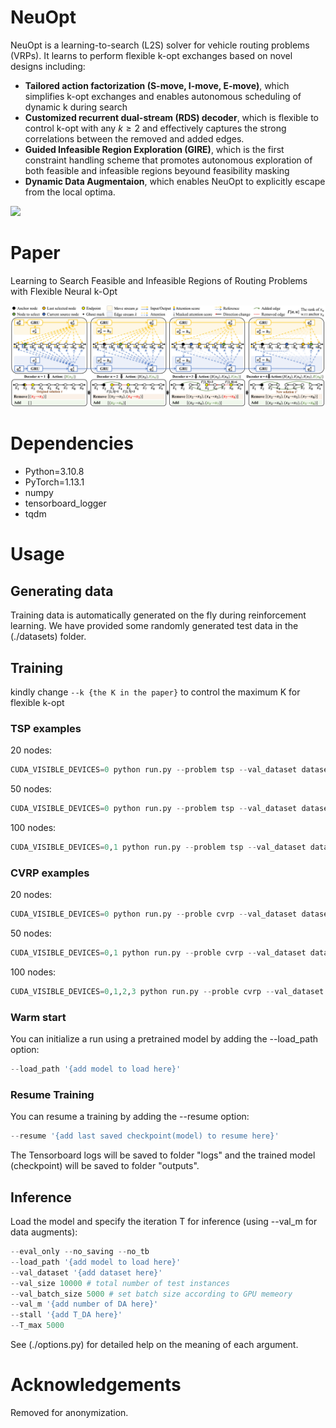# NeuOpt

NeuOpt is a learning-to-search (L2S) solver for vehicle routing problems (VRPs). It learns to perform flexible k-opt exchanges based on novel designs including:
- **Tailored action factorization (S-move, I-move, E-move)**, which simplifies k-opt exchanges and enables autonomous scheduling of dynamic k during search
- **Customized recurrent dual-stream (RDS) decoder**, which is flexible to control k-opt with any $k\ge2$ and effectively captures the strong correlations between the removed and added edges.
- **Guided Infeasible Region Exploration (GIRE)**, which is the first constraint handling scheme that promotes autonomous exploration of both feasible and infeasible regions beyound feasibility masking
- **Dynamic Data Augmentaion**, which enables NeuOpt to explicitly escape from the local optima.


![](pdp.gif)

# Paper
Learning to Search Feasible and Infeasible Regions of Routing Problems with Flexible Neural k-Opt

![architecture](./main.jpg)

# Dependencies
* Python=3.10.8
* PyTorch=1.13.1
* numpy
* tensorboard_logger
* tqdm

# Usage
## Generating data
Training data is automatically generated on the fly during reinforcement learning. We have provided some randomly generated test data in the (./datasets) folder.

## Training
kindly change `--k {the K in the paper}` to control the maximum K for flexible k-opt
### TSP examples
20 nodes:
```python
CUDA_VISIBLE_DEVICES=0 python run.py --problem tsp --val_dataset datasets/tsp_20.pkl --graph 20 --warm_up 1 --val_m 1 --T_train 200 --n_step 4 --batch_size 512 --epoch_size 10240 --max_grad_norm 0.05 --val_size 1000 --val_batch_size 1000 --T_max 1000 --wo_MDP --stall 0 --k 4 --init_val_met random --run_name 'example_training_TSP20'
```

50 nodes:
```python
CUDA_VISIBLE_DEVICES=0 python run.py --problem tsp --val_dataset datasets/tsp_50.pkl --graph 50 --warm_up 0.5 --val_m 1 --T_train 200 --n_step 4 --batch_size 512 --epoch_size 10240 --max_grad_norm 0.05 --val_size 1000 --val_batch_size 1000 --T_max 1000 --wo_MDP --stall 0 --k 4 --init_val_met random --run_name 'example_training_TSP50'
```

100 nodes:
```python
CUDA_VISIBLE_DEVICES=0,1 python run.py --problem tsp --val_dataset datasets/tsp_100.pkl --graph 100 --warm_up 0.25 --val_m 1 --T_train 200 --n_step 4 --batch_size 512 --epoch_size 10240 --max_grad_norm 0.05 --val_size 1000 --val_batch_size 1000 --T_max 1000 --wo_MDP --stall 0 --k 4 --init_val_met random --run_name 'example_training_TSP100'
```
### CVRP examples
20 nodes:
```python
CUDA_VISIBLE_DEVICES=0 python run.py --proble cvrp --val_dataset datasets/vrp_20.pkl --dummy_rate 0.5 --graph 20 --warm_up 1 --val_m 1 --T_train 250 --n_step 5 --batch_size 600 --epoch_size 12000 --max_grad_norm 0.05 --val_size 1000 --val_batch_size 1000 --T_max 1000 --wo_MDP --stall 0 --k 4  --init_val_met random --run_name 'example_training_CVRP20'
```

50 nodes:
```python
CUDA_VISIBLE_DEVICES=0,1 python run.py --proble cvrp --val_dataset datasets/vrp_50.pkl --dummy_rate 0.4 --graph 50 --warm_up 0.5 --val_m 1 --T_train 250 --n_step 5 --batch_size 600 --epoch_size 12000 --max_grad_norm 0.05 --val_size 1000 --val_batch_size 1000 --T_max 1000 --wo_MDP --stall 0 --k 4 --init_val_met random --run_name 'example_training_CVRP50'
```

100 nodes:
```python
CUDA_VISIBLE_DEVICES=0,1,2,3 python run.py --proble cvrp --val_dataset datasets/vrp_100.pkl --dummy_rate 0.2 --graph 100 --warm_up 0.25 --val_m 1 --T_train 250 --n_step 5 --batch_size 600 --epoch_size 12000 --max_grad_norm 0.05 --val_size 1000 --val_batch_size 1000 --T_max 1000 --wo_MDP --stall 0 --k 4 --init_val_met random --run_name 'example_training_CVRP100'
```

### Warm start
You can initialize a run using a pretrained model by adding the --load_path option:
```python
--load_path '{add model to load here}'
```
### Resume Training
You can resume a training by adding the --resume option:
```python
--resume '{add last saved checkpoint(model) to resume here}'
```
The Tensorboard logs will be saved to folder "logs" and the trained model (checkpoint) will be saved to folder "outputs".

## Inference
Load the model and specify the iteration T for inference (using --val_m for data augments):

```python
--eval_only --no_saving --no_tb
--load_path '{add model to load here}'
--val_dataset '{add dataset here}' 
--val_size 10000 # total number of test instances
--val_batch_size 5000 # set batch size according to GPU memeory
--val_m '{add number of DA here}'
--stall '{add T_DA here}'
--T_max 5000 
```

See (./options.py) for detailed help on the meaning of each argument.

# Acknowledgements
Removed for anonymization.
